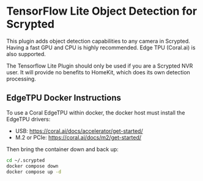 # TensorFlow Lite Object Detection for Scrypted

This plugin adds object detection capabilities to any camera in Scrypted. Having a fast GPU and CPU is highly recommended. Edge TPU (Coral.ai) is also supported.

The Tensorflow Lite Plugin should only be used if you are a Scrypted NVR user. It will provide no
benefits to HomeKit, which does its own detection processing.

## EdgeTPU Docker Instructions

To use a Coral EdgeTPU within docker, the docker host must install the EdgeTPU drivers:

* USB: https://coral.ai/docs/accelerator/get-started/
* M.2 or PCIe: https://coral.ai/docs/m2/get-started/

Then bring the container down and back up:

```sh
cd ~/.scrypted
docker compose down
docker compose up -d
```
